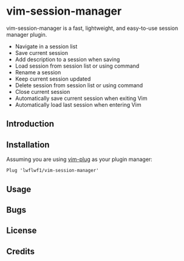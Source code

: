 # vim-session-manager

vim-session-manager is a fast, lightweight, and easy-to-use session manager plugin.

- Navigate in a session list
- Save current session
- Add description to a session when saving
- Load session from session list or using command
- Rename a session
- Keep current session updated
- Delete session from session list or using command
- Close current session
- Automatically save current session when exiting Vim
- Automatically load last session when entering Vim

## Introduction

## Installation

Assuming you are using [vim-plug](https://github.com/junegunn/vim-plug) as your plugin manager:

```vim
Plug 'lwflwf1/vim-session-manager'
```

## Usage


## Bugs

## License

## Credits
